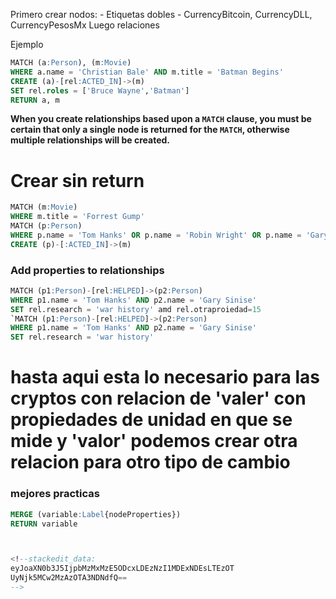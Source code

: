 Primero crear nodos:
	- Etiquetas dobles
	- CurrencyBitcoin, CurrencyDLL, CurrencyPesosMx
Luego relaciones


Ejemplo 

 ```sql
MATCH (a:Person), (m:Movie)
WHERE a.name = 'Christian Bale' AND m.title = 'Batman Begins'
CREATE (a)-[rel:ACTED_IN]->(m)
SET rel.roles = ['Bruce Wayne','Batman']
RETURN a, m
```

__When you create relationships based upon a `MATCH` clause, you must be certain that only a single node is returned for the `MATCH`, otherwise multiple relationships will be created.__

# Crear sin return 
```sql 
MATCH (m:Movie)
WHERE m.title = 'Forrest Gump'
MATCH (p:Person)
WHERE p.name = 'Tom Hanks' OR p.name = 'Robin Wright' OR p.name = 'Gary Sinise'
CREATE (p)-[:ACTED_IN]->(m)
```
### Add properties to relationships 

```sql
MATCH (p1:Person)-[rel:HELPED]->(p2:Person)
WHERE p1.name = 'Tom Hanks' AND p2.name = 'Gary Sinise'
SET rel.research = 'war history' amd rel.otraproiedad=15
`MATCH (p1:Person)-[rel:HELPED]->(p2:Person)
WHERE p1.name = 'Tom Hanks' AND p2.name = 'Gary Sinise'
SET rel.research = 'war history'
```

# hasta aqui esta lo necesario para las cryptos con relacion de 'valer' con propiedades de unidad en que se mide y 'valor' podemos crear otra relacion para otro tipo de cambio 

### mejores practicas

```sql
MERGE (variable:Label{nodeProperties})
RETURN variable



<!--stackedit_data:
eyJoaXN0b3J5IjpbMzMxMzE5ODcxLDEzNzI1MDExNDEsLTEzOT
UyNjk5MCw2MzAzOTA3NDNdfQ==
-->